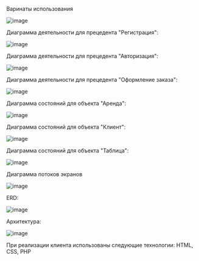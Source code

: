 Варинаты использования 

![image](https://user-images.githubusercontent.com/93836975/219514531-f93b4475-af6e-4f4d-9c8b-471bd7cb5fd0.png)

Диаграмма деятельности для прецедента "Регистрация":

![image](https://user-images.githubusercontent.com/93836975/219514714-ff17df53-2de4-4aeb-a70c-e95ee2f2ab50.png)

Диаграмма деятельности для прецедента "Авторизация":

![image](https://user-images.githubusercontent.com/93836975/219514807-95b6e403-87be-459a-a968-c177f692bcde.png)

Диаграмма деятельности для прецедента "Оформление заказа":

![image](https://user-images.githubusercontent.com/93836975/219514865-1bcf57e3-f829-4b4b-94b1-aa6b86448b69.png)

Диаграмма состояний для объекта "Аренда":

![image](https://user-images.githubusercontent.com/93836975/219515044-9bda400c-3688-4705-a7c1-14e9e80e557b.png)

Диаграмма состояний для объекта "Клиент":

![image](https://user-images.githubusercontent.com/93836975/219515081-e37bc703-76f5-414a-be53-5f259bdc2c71.png)

Диаграмма состояний для объекта "Таблица":

![image](https://user-images.githubusercontent.com/93836975/219515123-654ef6ae-a6cf-4054-bd4e-3fc38af75748.png)

Диаграмма потоков экранов

![image](https://user-images.githubusercontent.com/93836975/219515247-902e5883-87b0-473c-a89d-3460a440456c.png)

ERD:

![image](https://user-images.githubusercontent.com/93836975/219515306-f6487d5e-b972-4371-8468-fc7eaaee94f7.png)

Архитектура:

![image](https://user-images.githubusercontent.com/93836975/219515391-f07f50ab-4b84-4cab-9a25-5038a6baac2f.png)


При реализации клиента использованы следующие технологии: HTML, CSS, PHP
